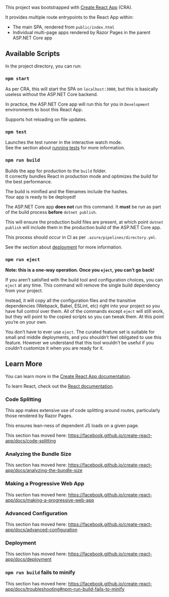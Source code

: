 This project was bootstrapped with [Create React App](https://github.com/facebook/create-react-app) (CRA).

It provides multiple route entrypoints to the React App within:

- The main SPA, rendered from `public/index.html`
- Individual multi-page apps rendered by Razor Pages in the parent ASP.NET Core app

## Available Scripts

In the project directory, you can run:

### `npm start`

As per CRA, this will start the SPA on `localhost:3000`, but this is basically useless without the ASP.NET Core backend.

In practice, the ASP.NET Core app will run this for you in `Development` environments to boot this React App.

Supports hot reloading on file updates.

### `npm test`

Launches the test runner in the interactive watch mode.<br />
See the section about [running tests](https://facebook.github.io/create-react-app/docs/running-tests) for more information.

### `npm run build`

Builds the app for production to the `build` folder.<br />
It correctly bundles React in production mode and optimizes the build for the best performance.

The build is minified and the filenames include the hashes.<br />
Your app is ready to be deployed!

The ASP.NET Core app **does not** run this command. It **must** be run as part of the build process **before** `dotnet publish`.

This will ensure the production build files are present, at which point `dotnet publish` will include them in the production build of the ASP.NET Core app.

This process should occur in CI as per `.azure/pipelines/directory.yml`.

See the section about [deployment](https://facebook.github.io/create-react-app/docs/deployment) for more information.

### `npm run eject`

**Note: this is a one-way operation. Once you `eject`, you can’t go back!**

If you aren’t satisfied with the build tool and configuration choices, you can `eject` at any time. This command will remove the single build dependency from your project.

Instead, it will copy all the configuration files and the transitive dependencies (Webpack, Babel, ESLint, etc) right into your project so you have full control over them. All of the commands except `eject` will still work, but they will point to the copied scripts so you can tweak them. At this point you’re on your own.

You don’t have to ever use `eject`. The curated feature set is suitable for small and middle deployments, and you shouldn’t feel obligated to use this feature. However we understand that this tool wouldn’t be useful if you couldn’t customize it when you are ready for it.

## Learn More

You can learn more in the [Create React App documentation](https://facebook.github.io/create-react-app/docs/getting-started).

To learn React, check out the [React documentation](https://reactjs.org/).

### Code Splitting

This app makes extensive use of code splitting around routes, particularly those rendered by Razor Pages.

This ensures lean-ness of dependent JS loads on a given page.

This section has moved here: https://facebook.github.io/create-react-app/docs/code-splitting

### Analyzing the Bundle Size

This section has moved here: https://facebook.github.io/create-react-app/docs/analyzing-the-bundle-size

### Making a Progressive Web App

This section has moved here: https://facebook.github.io/create-react-app/docs/making-a-progressive-web-app

### Advanced Configuration

This section has moved here: https://facebook.github.io/create-react-app/docs/advanced-configuration

### Deployment

This section has moved here: https://facebook.github.io/create-react-app/docs/deployment

### `npm run build` fails to minify

This section has moved here: https://facebook.github.io/create-react-app/docs/troubleshooting#npm-run-build-fails-to-minify
